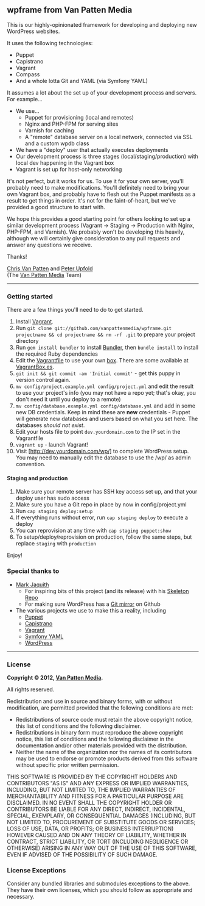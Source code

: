 ## wpframe from Van Patten Media

This is our highly-opinionated framework for developing and deploying new WordPress websites.

It uses the following technologies:

*   Puppet
*   Capistrano
*   Vagrant
*   Compass
*   And a whole lotta Git and YAML (via Symfony YAML)

It assumes a lot about the set up of your development process and servers. For example...

*   We use...
    *   Puppet for provisioning (local and remotes)
    *   Nginx and PHP-FPM for serving sites
    *   Varnish for caching
    *   A "remote" database server on a local network, connected via SSL and a custom wpdb class
*   We have a "deploy" user that actually executes deployments
*   Our development process is three stages (local/staging/production) with local dev happening in the Vagrant box
*   Vagrant is set up for host-only networking

It's not perfect, but it works for us. To use it for your own server, you'll probably need to make modifications. You'll definitely need to bring your own Vagrant box, and probably have to flesh out the Puppet manifests as a result to get things in order. It's not for the faint-of-heart, but we've provided a good structure to start with.

We hope this provides a good starting point for others looking to set up a similar development process (Vagrant -> Staging -> Production with Nginx, PHP-FPM, and Varnish). We probably won't be developing this heavily, although we will certainly give consideration to any pull requests and answer any questions we receive.

Thanks!

[Chris Van Patten](https://github.com/chrisvanpatten) and [Peter Upfold](https://github.com/PeterUpfold)<br>
(The [Van Patten Media](http://www.vanpattenmedia.com/) Team)

- - -

### Getting started

There are a few things you'll need to do to get started.

1.  Install [Vagrant](http://downloads.vagrantup.com/).
2.  Run `git clone git://github.com/vanpattenmedia/wpframe.git projectname && cd projectname && rm -rf .git` to prepare your project directory
3.  Run `gem install bundler` to install [Bundler](http://gembundler.com/), then `bundle install` to install the required Ruby dependencies
4.  Edit the [Vagrantfile](https://github.com/vanpattenmedia/wpframe/blob/master/Vagrantfile) to use your own [box](https://github.com/vanpattenmedia/wpframe/blob/master/Vagrantfile#L5). There are some available at [VagrantBox.es](http://www.vagrantbox.es/).
5.  `git init && git commit -am 'Initial commit'` - get this puppy in version control again.
6.  `mv config/project.example.yml config/project.yml` and edit the result to use your project's info (you may not have a repo yet; that's okay, you don't need it until you deploy to a remote)
7.  `mv config/database.example.yml config/database.yml` and add in some new DB credentials. Keep in mind these are **new** credentials - Puppet will generate new databases and users based on what you set here. The databases _should not exist_.
8.  Edit your hosts file to point `dev.yourdomain.com` to the IP set in the Vagrantfile
9.  `vagrant up` - launch Vagrant!
10.  Visit [http://dev.yourdomain.com/wp/] to complete WordPress setup. You may need to manually edit the database to use the /wp/ as admin convention.

#### Staging and production

1.  Make sure your remote server has SSH key access set up, and that your deploy user has sudo access
2.  Make sure you have a Git repo in place by now in config/project.yml
3.  Run `cap staging deploy:setup`
4.  If everything runs without error, run `cap staging deploy` to execute a deploy
5.  You can reprovision at any time with `cap staging puppet:show`
6.  To setup/deploy/reprovision on production, follow the same steps, but replace `staging` with `production`

Enjoy!

### Special thanks to

*   [Mark Jaquith](http://markjaquith.com/)
    *   For inspiring bits of this project (and its release) with his [Skeleton Repo](https://github.com/markjaquith/WordPress-Skeleton)
    *   For making sure WordPress has a [Git mirror](github.com/wordpress/wordpress) on Github
*   The various projects we use to make this a reality, including
    *   [Puppet](http://puppetlabs.com/)
    *   [Capistrano](https://github.com/capistrano/capistrano)
    *   [Vagrant](http://vagrantup.com/)
    *   [Symfony YAML](http://symfony.com/doc/current/components/yaml.html)
    *   [WordPress](http://www.wordpress.org/)

- - -

### License

**Copyright &copy; 2012, [Van Patten Media](http://www.vanpattenmedia.com/).**

All rights reserved.

Redistribution and use in source and binary forms, with or without modification, are permitted provided that the following conditions are met:

*   Redistributions of source code must retain the above copyright notice, this list of conditions and the following disclaimer.
*   Redistributions in binary form must reproduce the above copyright notice, this list of conditions and the following disclaimer in the documentation and/or other materials provided with the distribution.
*   Neither the name of the organization nor the names of its contributors may be used to endorse or promote products derived from this software without specific prior written permission.

THIS SOFTWARE IS PROVIDED BY THE COPYRIGHT HOLDERS AND CONTRIBUTORS "AS IS" AND ANY EXPRESS OR IMPLIED WARRANTIES, INCLUDING, BUT NOT LIMITED TO, THE IMPLIED WARRANTIES OF MERCHANTABILITY AND FITNESS FOR A PARTICULAR PURPOSE ARE DISCLAIMED. IN NO EVENT SHALL THE COPYRIGHT HOLDER OR CONTRIBUTORS BE LIABLE FOR ANY DIRECT, INDIRECT, INCIDENTAL, SPECIAL, EXEMPLARY, OR CONSEQUENTIAL DAMAGES (INCLUDING, BUT NOT LIMITED TO, PROCUREMENT OF SUBSTITUTE GOODS OR SERVICES; LOSS OF USE, DATA, OR PROFITS; OR BUSINESS INTERRUPTION) HOWEVER CAUSED AND ON ANY THEORY OF LIABILITY, WHETHER IN CONTRACT, STRICT LIABILITY, OR TORT (INCLUDING NEGLIGENCE OR OTHERWISE) ARISING IN ANY WAY OUT OF THE USE OF THIS SOFTWARE, EVEN IF ADVISED OF THE POSSIBILITY OF SUCH DAMAGE.

### License Exceptions

Consider any bundled libraries and submodules exceptions to the above. They have their own licenses, which you should follow as appropriate and necessary.